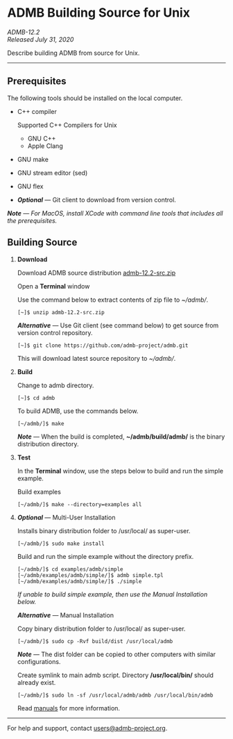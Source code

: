 # ADMB Building Source for Unix

*ADMB-12.2*  
*Released July 31, 2020*  

Describe building ADMB from source for Unix.

---

Prerequisites
-------------

The following tools should be installed on the local computer.

* C++ compiler

  Supported C++ Compilers for Unix

  * GNU C++
  * Apple Clang
    
* GNU make
* GNU stream editor (sed)
* GNU flex
* _**Optional**_ &mdash; Git client to download from version control.

_**Note** &mdash; For MacOS, install XCode with command line tools that includes all the prerequisites._

Building Source
---------------

1. **Download**

   Download ADMB source distribution [admb-12.2-src.zip](https://github.com/admb-project/admb/releases/download/admb-12.2/admb-12.2-src.zip)

   Open a **Terminal** window

   Use the command below to extract contents of zip file to _~/admb/_. 

   ```
   [~]$ unzip admb-12.2-src.zip
   ```

   _**Alternative**_ &mdash; Use Git client (see command below) to get source from version control repository.

   ```
   [~]$ git clone https://github.com/admb-project/admb.git
   ```

   This will download latest source repository to _~/admb/_.


2. **Build**

   Change to admb directory.

   ```
   [~]$ cd admb
   ```

   To build ADMB, use the commands below.
   
   ```
   [~/admb/]$ make
   ```

   _**Note**_ &mdash; When the build is completed, **~/admb/build/admb/** is the binary distribution directory.

3. **Test**

   In the **Terminal** window, use the steps below to build and run the simple example.

   Build examples

   ```
   [~/admb/]$ make --directory=examples all
   ```

4. _**Optional**_ &mdash; Multi-User Installation    

   Installs binary distribution folder to /usr/local/ as super-user.

   ```
   [~/admb/]$ sudo make install
   ```

   Build and run the simple example without the directory prefix.

   ```
   [~/admb/]$ cd examples/admb/simple
   [~/admb/examples/admb/simple/]$ admb simple.tpl
   [~/admb/examples/admb/simple/]$ ./simple
   ```

   _If unable to build simple example, then use the Manual Installation below._

   _**Alternative**_ &mdash; Manual Installation    

   Copy binary distribution folder to /usr/local/ as super-user.

   ```
   [~/admb/]$ sudo cp -Rvf build/dist /usr/local/admb
   ```

   _**Note**_ &mdash; The dist folder can be copied to other computers with similar configurations.

   Create symlink to main admb script.  Directory **/usr/local/bin/** should already exist.

   ```
   [~/admb/]$ sudo ln -sf /usr/local/admb/admb /usr/local/bin/admb
   ```

   Read [manuals](http://www.admb-project.org/docs/manuals/) for more information.

---
For help and support, contact <users@admb-project.org>.
